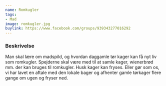 ```yaml
---
name: Romkugler
tags:
- Mad
image: romkugler.jpg
buylink: https://www.facebook.com/groups/939343277016292
---
```

### Beskrivelse ###

Man skal lære om madspild, og hvordan daggamle tør kager kan få nyt liv som romkugler.
Spejderne skal være med til at samle kager, wienerbrød mm. der kan bruges til romkugler.
Husk kager kan fryses.
Eller gør som os, vi har lavet en aftale med den lokale bager og afhenter gamle tørkager flere gange om ugen og fryser ned.